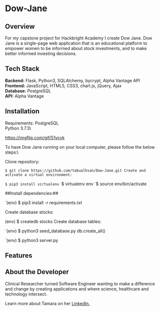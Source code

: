 
# Dow-Jane


[logo]: https://user-images.githubusercontent.com/75860043/110556568-a9da5b00-80f3-11eb-8592-50183409d91f.png "Logo Title Text 2"

## <a name="overview"></a>Overview
For my capstone project for Hackbright Academy I create Dow Jane. Dow Jane is a single-page web application that is an educational platform to empower women to be informed about stock investments, and to make better informed investing decisions.



## Tech Stack
__Backend:__ Flask, Python3, SQLAlchemy, bycrypt, Alpha Vantage API\
__Frontend:__  JavaScript, HTML5, CSS3, chart.js, jQuery, Ajax\
__Database:__ PostgreSQL\
__API:__ Alpha Vantage


## <a name="Installation"></a>Installation

Requirements:
PostgreSQL\
Python 3.7.3\

https://imgflip.com/gif/51vcyk

To have Dow Jane running on your local computer, please follow the below steps:\

Clone repository:

`$ git clone https://github.com/tabualhsan/Dow-Jane.git
Create and activate a virtual environment:`

`$ pip3 install virtualenv
`$ virtualenv env
`$ source env/bin/activate

##Install dependencies:##

`(env) $ pip3 install -r requirements.txt

Create database stocks:

(env) $ createdb stocks
Create database tables:

`(env) $ python3 seed_database.py
db.create_all()


`(env) $ python3 server.py

## <a name="features"></a>Features

## <a name="developer"></a>About the Developer

Clinical Researcher turned Software Engineer wanting to make a difference and change by creating applications and where science, healthcare and technology intersect. 

Learn more about Tamara on her <a href="https://www.linkedin.com/in/tamara-abualhsan/" target="_blank">LinkedIn.</a>
